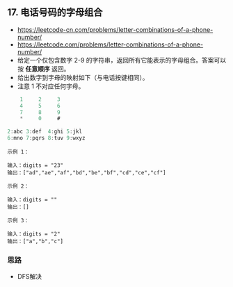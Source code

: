 ## 17. 电话号码的字母组合
- https://leetcode-cn.com/problems/letter-combinations-of-a-phone-number/
- https://leetcode.com/problems/letter-combinations-of-a-phone-number/
- 给定一个仅包含数字 2-9 的字符串，返回所有它能表示的字母组合。答案可以按 **任意顺序** 返回。
- 给出数字到字母的映射如下（与电话按键相同）。
- 注意 1 不对应任何字母。
```c
    1     2     3
    4     5     6
    7     8     9
    *     0     #
    
2:abc 3:def  4:ghi 5:jkl
6:mno 7:pqrs 8:tuv 9:wxyz
```
```
示例 1：

输入：digits = "23"
输出：["ad","ae","af","bd","be","bf","cd","ce","cf"]
```
```
示例 2：

输入：digits = ""
输出：[]
```
```
示例 3：

输入：digits = "2"
输出：["a","b","c"]
```
### 思路
- DFS解决
